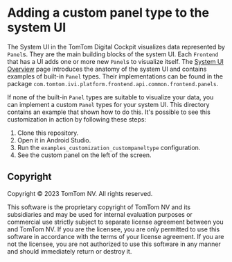 # Adding a custom panel type to the system UI

The System UI in the TomTom Digital Cockpit visualizes data represented by `Panel`s. They are the main
building blocks of the system UI. Each `Frontend` that has a UI adds one or
more new `Panel`s to visualize itself. The
[System UI Overview](https://developer.tomtom.com/tomtom-digital-cockpit/designers/system-ui/overview)
page introduces the anatomy of the system UI and contains examples of built-in `Panel` types.
Their implementations can be found in the package
`com.tomtom.ivi.platform.frontend.api.common.frontend.panels`.

If none of the built-in `Panel` types are suitable to visualize your data, you can implement a
custom `Panel` types for your system UI. This directory contains an example that shown how to do
this. It's possible to see this customization in action by following these steps:

1. Clone this repository.
2. Open it in Android Studio.
3. Run the `examples_customization_custompaneltype` configuration.
4. See the custom panel on the left of the screen.

## Copyright

Copyright © 2023 TomTom NV. All rights reserved.

This software is the proprietary copyright of TomTom NV and its subsidiaries and may be
used for internal evaluation purposes or commercial use strictly subject to separate
license agreement between you and TomTom NV. If you are the licensee, you are only permitted
to use this software in accordance with the terms of your license agreement. If you are
not the licensee, you are not authorized to use this software in any manner and should
immediately return or destroy it.
